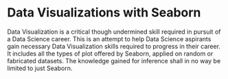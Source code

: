 # Data Visualizations with Seaborn
Data Visualization is a critical though undermined skill required in pursuit of a Data Science career. This is an attempt to help Data Science aspirants gain necessary Data Visualization skills required to progress in their career. It includes all the types of plot offered by Seaborn, applied on random or fabricated datasets. The knowledge gained for inference shall in no way be limited to just Seaborn.
